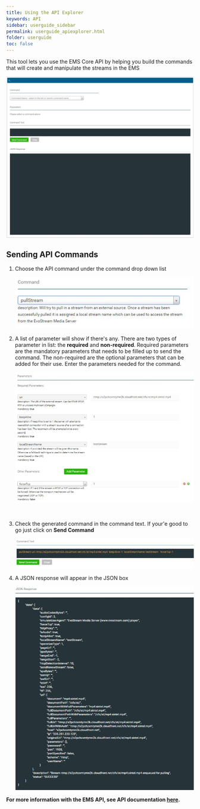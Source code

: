 ```yaml
---
title: Using the API Explorer
keywords: API
sidebar: userguide_sidebar
permalink: userguide_apiexplorer.html
folder: userguide
toc: false
---
```




This tool lets you use the EMS Core API by helping you build the commands that will create and manipulate the streams in the EMS

![](images/userguide/apiexplorer.jpg)



## Sending API Commands

1. Choose the API command under the command drop down list

   ![](images/userguide/pullstreamcommand.JPG)

2. A list of parameter will show if there's any. There are two types of parameter in list: the **required** and **non-required**. Required parameters are the mandatory parameters that needs to be filled up to send the command. The non-required are the optional parameters that can be added for their use. Enter the parameters needed for the command.

   ![](images/userguide/parameters.JPG)

   ​

3. Check the generated command in the command text. If your'e  good to go just click on **Send Command**

   ![](images/userguide/commandtext.JPG)


4. A JSON response will appear in the JSON box

   ![](images/userguide/json.jpg)






**For more information with the EMS API, see API documentation [here](/api/overview.html).**